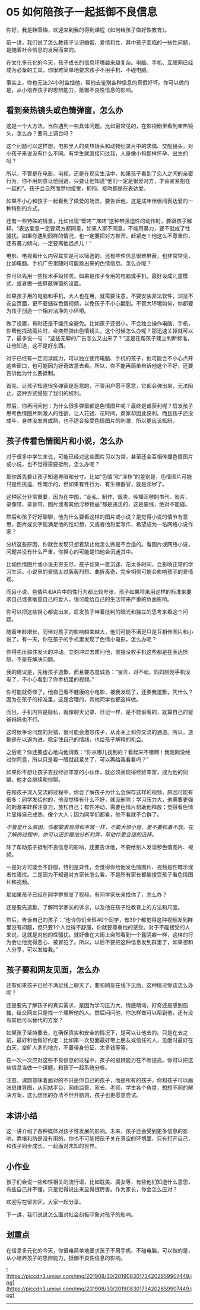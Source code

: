 # 05 如何陪孩子一起抵御不良信息

你好，我是韩雪梅，欢迎来到我的得到课程《如何给孩子做好性教育》。

前一讲，我们说了怎么教孩子认识婚姻、爱情和性，其中孩子面临的一些性问题，是随着社会信息的发展而来的。

在文化多元化的今天，孩子成长的信息环境越来越复杂。电脑、手机、互联网已经成为必备的工具，你很难简单地要求孩子不用手机、不碰电脑。

事实上，你也无法24小时监控他，帮他去鉴别各种信息的真假好坏。你可以做的是，从小培养孩子的思辨能力，抵御不良性信息的影响。

## 看到亲热镜头或色情弹窗，怎么办

这是一个大方法。当你遇到一些具体问题。比如最常见的，在影视剧里看到亲热镜头，怎么办？要马上调台吗？

这个问题可以这样想，电影里人的亲热镜头和动物纪录片中的求偶、交配镜头，对小孩子来说没有什么不同。有学生就直接问过我，人是像小狗那样怀孕、出生的吗？

所以，不管是在电影、电视，还是在现实生活中，如果孩子看到了恋人之间的亲密行为，你不用刻意让他回避，只要让他知道“他们一定是很爱对方，才会紧紧抱在一起的”。孩子会自然而然地接受，拥抱、接吻都是在表达爱。

如果不小心和孩子一起看到了做爱的场景，要告诉他，这是成年伴侣间表达爱的一种特别的方式。

还有一些特殊的情景，比如出现“壁咚”“床咚”这种带强迫性的动作时，要跟孩子解释，“表达爱意一定要双方都同意，如果人家不同意，不能用暴力，要不就成了性骚扰。如果你遇到同样的情况，也一定要把对方推开，赶紧走！他这么不尊重你，还有暴力倾向，一定要离他远点儿！”

电影、电视看什么内容其实是可以筛选的，还有些性信息很难屏蔽，也非常常见，比如电脑、手机广告里随时可能跳出来的色情信息。怎么办呢？

你可以先用一些技术手段预防。如果是孩子专用的电脑或手机，最好设成儿童模式，或者做一些屏蔽弹窗的设置。

如果孩子用的电脑和手机，大人也在用，就需要注意，不要安装非法软件，浏览不安全页面，更不要储存色情视频，以免孩子不小心翻到。不管大环境如何，你都要为孩子创造一个相对洁净的小环境。

做了设置，有时还是不能完全避免。比如孩子还很小，不会独立操作电脑、手机，你帮他找动画片时，会突然弹出色情镜头，这个时候怎么办呢？那迅速关掉就可以了，最多说一句：“这些无聊的广告怎么又出来了？”这是在帮孩子建立判断标准，让他知道，这不是好东西。

对于已经有一定阅读能力，可以独立使用电脑、手机的孩子，他可能会不小心点开这些窗口，也可能因为好奇故意去看。所以，你不能再简单告诉他这个不好，还要告诉他为什么要抵制。

首先，让孩子知道很多弹窗是恶意的，不管用户愿不愿意，它都会弹出来，无法阻止，这种方式侵犯了我们的权利。

然后，你再问问他：为什么很多弹窗都是色情图片呢？最终是谁获利呢？启发孩子思考色情图片刺激人的性欲，让人花钱、花时间，商家却因此获利。而且孩子还没成年，身体没发育成熟，也不适合接受色情图片的刺激，所以更应该抵制。

## 孩子传看色情图片和小说，怎么办

对于很多中学生来说，可能已经对这些图片习以为常，甚至还会互相传播色情图片或小说，也不觉得需要抵制，怎么办呢？

那你首先要让孩子知道界限和分寸。比如“色情”和“淫秽”的差别是，色情图片可能只是性挑逗、性暗示的，但如果有性行为、有生殖器官，就是淫秽了。

这种区分非常重要，因为在中国，“走私、制作、贩卖、传播淫秽的书刊、影片、录像带、录音带、图片或者其他淫秽物品”都是违法的，这是底线，绝对不能碰。

然后和孩子好好聊聊，他为什么要看这样的图片或小说？是觉得小说的情节有意思，图片或文字能满足他的性幻想，又或者他热爱写作，希望成为一名网络小说作家？

分析这些原因，你就会发现只想着禁止他怎么做是不合适的。看图片或网络小说，问题并没有什么严重，你担心的可能是怕他会沉迷其中。

比如色情图片或小说无穷无尽，孩子如果一直沉迷，花太多时间，会影响正常的学习生活。小说里的爱情太过轰轰烈烈、曲折离奇，完全相信可能会影响孩子的爱情观。

而且小说、色情片和A片中的性行为都比较夸张，孩子如果将来用这样的标准来要求自己或者衡量自己的爱人，很可能给自己的生活带来严重的负面影响。

你可以把这些担心都说出来，启发孩子带着批判的眼光和独立的思考来看这个问题。

随着年龄增长，同伴对孩子的影响越来越大，他们可能不满足只是互相传图片和小说了。有一天，你在孩子的手机里发现了色情小电影，怎么办呢？

你得先压抑住发火的冲动。立刻冲过去质问他，直接没收手机这些都是在表达愤怒，不是在解决问题。

我的建议是，先给孩子道歉，而且要态度诚恳：“宝贝，对不起，妈妈刚刚手机没电了，不小心看到了你手机里的视频。”

你可能就奇怪了，他自己看不健康的小电影，被我发现了，还要我道歉，凭什么？因为在孩子的标准里，这是合理的，其他同学也都这样做。

而且，手机内容是隐私，就像聊天记录、日记一样，是不能偷看的，就算自己的爸爸妈妈也不行。

这时候争论问题的对错，很可能会激怒孩子，从此关上和你交流的通道。所以，道歉是在以退为进，稳定住自己的情绪，也给孩子解释的机会。

之后呢？你还要虚心地向他请教：“你从哪儿找到的？看起来不错啊！我刚刚没经过你同意，所以只是看一眼就赶紧关了，可以再给我看看吗？”

如果你不想让孩子去找经验丰富的小伙伴，就必须表现得经验丰富，成为他的同盟，他才会继续和你聊。

在和孩子深入交流的过程中，你会了解孩子为什么会保存这样的视频，原因可能有很多：同学发给他的，他没觉得有什么不好，就没删除；学习压力大，他需要更强的刺激来转移注意力，放松自己；有性冲动，需要色情片帮助他释放；觉得看色情片显得自己成熟、像个大人；因为同学们都看，他不看就不合群了。

 *不管是什么原因，你都要表现得和平常一样，不要大惊小怪，更不要抓着不放。在了解的过程中，你可以逐步跟他分析利弊，帮他作更合适的选择。*

除了帮助孩子抵制不良信息的影响，还要告诉他，不要给别人发淫秽色情图片、视频。

一是对方可能会不舒服，特别是异性，会觉得你给他发色情图片、视频是性暗示或者性骚扰。二是因为不知道对方家长怎么看，不是所有家长都能接受孩子看色情图片和视频。

那如果孩子已经在同学群里发了视频，有同学家长来找你了，怎么办？

还是要先道歉，了解同学家长的诉求，以及他在孩子性教育上的方法和尺度。

然后，告诉自己的孩子：“也许你们全班40个同学，有39个都觉得这种视频发到群里没有问题，但只要1个人觉得不舒服，你就要尊重他的感受。对于不能接受的人来说，这就是对他的性骚扰。就好像在大街上突然看到一个露阴癖一样，这样的行为会让他觉得恶心、被冒犯了。所以，以后不要把这种信息发到群里了，如果想和人分享，可以发给我。”

## 孩子要和网友见面，怎么办

还有如果孩子已经不满足线上聊天了，要和网友在线下见面，这种情况你该怎么办呢？

还是要先了解孩子的真实需求，是因为学习压力大，情感萌动，好奇还是感到孤独，结交网友只是找一个理解他的人。然后问问他，你怎样做可以帮到他，还有没有其他可以替代的方案？

如果孩子坚持要去，在确保真实和安全的情况下，是可以让他去的。只是在去之前，最好和他做好约定：比如第一次见面最好带上朋友或信任的人，见面时最好在白天，空旷人多的地方，不要带身份证、太多钱等等。

在一次一次应对这些不良信息的过程中，孩子的思辨能力在不断提高。你可以把这些信息当做一个课题，和孩子一起系统分析。

注意，课题意味着面对的不只是你自己的孩子，而是所有的孩子。你和孩子可以画张思维导图，从网站平台、网络监管、家长、老师、学生各个角度，想想不同的解决方案，这么想出的办法不但开脑洞，孩子也更愿意尝试。

## 本讲小结

这一讲介绍了各种媒体对孩子性发展的影响。未来，孩子还会受到更多信息的影响。靠堵和防是没有用的，你也不可能把孩子关在真空的环境里，只有打开自己，和孩子同步成长，一起面对未知的世界。

## 小作业

孩子们会说一些和性相关的流行语，比如耽美、腐女等，有些他们知道什么意思，有些自己并不懂，只是觉得说出来显得很厉害。作为家长，你会怎么应对？

欢迎写在留言区，大家一起分享。

下一讲，我们说说怎么面对社会刻板印象对孩子的影响。

## 划重点

在信息多元化的今天，你很难简单地要求孩子不用手机、不碰电脑，可以做的是，从小培养孩子的思辨能力，抵御不良性信息的影响。

![https://piccdn3.umiwi.com/img/201908/30/201908301734202659907449.jpg](https://piccdn3.umiwi.com/img/201908/30/201908301734202659907449.jpg)

---
